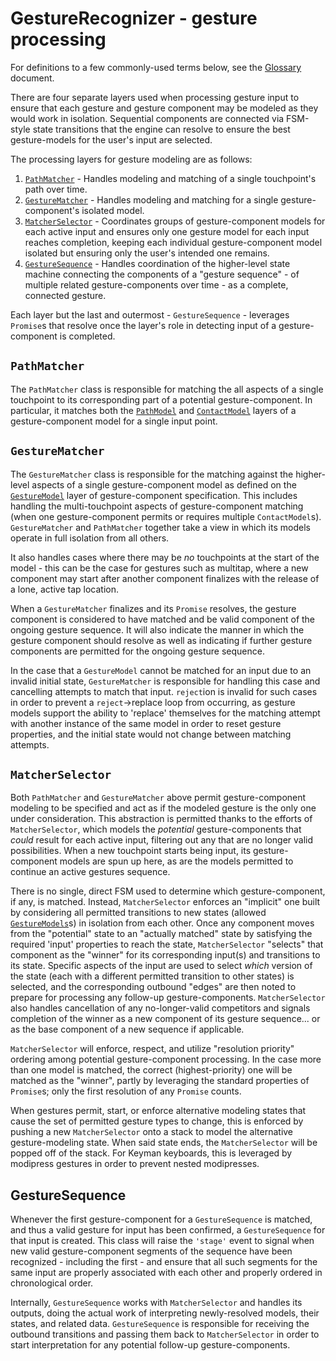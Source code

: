 # GestureRecognizer - gesture processing

For definitions to a few commonly-used terms below, see the [Glossary](./glossary.md) document.

There are four separate layers used when processing gesture input to ensure that each gesture and gesture component may be modeled as they would work in isolation.  Sequential components are connected via FSM-style state transitions that the engine can resolve to ensure the best gesture-models for the user's input are selected.

The processing layers for gesture modeling are as follows:
1. [`PathMatcher`](#pathmatcher) - Handles modeling and matching of a single touchpoint's path over time.
2. [`GestureMatcher`](#gesturematcher) - Handles modeling and matching for a single gesture-component's isolated model.
3. [`MatcherSelector`](#matcherselector) - Coordinates groups of gesture-component models for each active input and ensures only one gesture model for each input reaches completion, keeping each individual gesture-component model isolated but ensuring only the user's intended one remains.
4. [`GestureSequence`](#gesturesequence) - Handles coordination of the higher-level state machine connecting the components of a "gesture sequence" - of multiple related gesture-components over time - as a complete, connected gesture.

Each layer but the last and outermost - `GestureSequence` - leverages `Promise`s that resolve once the layer's role in detecting input of a gesture-component is completed.

## `PathMatcher`

The `PathMatcher` class is responsible for matching the all aspects of a single touchpoint to its corresponding part of a potential gesture-component.  In particular, it matches both the [`PathModel`](./gesture-modeling.md#pathmodel) and [`ContactModel`](./gesture-modeling.md#contactmodel) layers of a gesture-component model for a single input point.

## `GestureMatcher`

The `GestureMatcher` class is responsible for the matching against the higher-level aspects of a single gesture-component model as defined on the [`GestureModel`](./gesture-modeling.md#gesturemodel) layer of gesture-component specification.  This includes handling the multi-touchpoint aspects of gesture-component matching (when one gesture-component permits or requires multiple `ContactModel`s).  `GestureMatcher` and `PathMatcher` together take a view in which its models operate in full isolation from all others.

It also handles cases where there may be _no_ touchpoints at the start of the model - this can be the case for gestures such as multitap, where a new component may start after another component finalizes with the release of a lone, active tap location.

When a `GestureMatcher` finalizes and its `Promise` resolves, the gesture component is considered to have matched and be valid component of the ongoing gesture sequence.  It will also indicate the manner in which the gesture component should resolve as well as indicating if further gesture components are permitted for the ongoing gesture sequence.

In the case that a `GestureModel` cannot be matched for an input due to an invalid initial state, `GestureMatcher` is responsible for handling this case and cancelling attempts to match that input.  `reject`ion is invalid for such cases in order to prevent a `reject`->replace loop from occurring, as gesture models support the ability to 'replace' themselves for the matching attempt with another instance of the same model in order to reset gesture properties, and the initial state would not change between matching attempts.

## `MatcherSelector`

Both `PathMatcher` and `GestureMatcher` above permit gesture-component modeling to be specified and act as if the modeled gesture is the only one under consideration.  This abstraction is permitted thanks to the efforts of `MatcherSelector`, which models the _potential_ gesture-components that _could_ result for each active input, filtering out any that are no longer valid possibilities.  When a new touchpoint starts being input, its gesture-component models are spun up here, as are the models permitted to continue an active gestures sequence.

There is no single, direct FSM used to determine which gesture-component, if any, is matched.  Instead, `MatcherSelector` enforces an "implicit" one built by considering all permitted transitions to new states (allowed [`GestureModels`](./gesture-modeling.md#gesturemodel)s) in isolation from each other.  Once any component moves from the "potential" state to an "actually matched" state by satisfying the required 'input' properties to reach the state, `MatcherSelector` "selects" that component as the "winner" for its corresponding input(s) and transitions to its state.  Specific aspects of the input are used to select _which_ version of the state (each with a different permitted transition to other states) is selected, and the corresponding outbound "edges" are then noted to prepare for processing any follow-up gesture-components.  `MatcherSelector` also handles cancellation of any no-longer-valid competitors and signals completion of the winner as a new component of its gesture sequence... or as the base component of a new sequence if applicable.

`MatcherSelector` will enforce, respect, and utilize "resolution priority" ordering among potential gesture-component processing.  In the case more than one model is matched, the correct (highest-priority) one will be matched as the "winner",  partly by leveraging the standard properties of `Promise`s; only the first resolution of any `Promise` counts.

When gestures permit, start, or enforce alternative modeling states that cause the set of permitted gesture types to change, this is enforced by pushing a new `MatcherSelector` onto a stack to model the alternative gesture-modeling state.  When said state ends, the `MatcherSelector` will be popped off of the stack.  For Keyman keyboards, this is leveraged by modipress gestures in order to prevent nested modipresses.

## GestureSequence

Whenever the first gesture-component for a `GestureSequence` is matched, and thus a valid gesture for input has been confirmed, a `GestureSequence` for that input is created.  This class will raise the `'stage'` event to signal when new valid gesture-component segments of the sequence have been recognized - including the first - and ensure that all such segments for the same input are properly associated with each other and properly ordered in chronological order.

Internally, `GestureSequence` works with `MatcherSelector` and handles its outputs, doing the actual work of interpreting newly-resolved models, their states, and related data.  `GestureSequence` is responsible for receiving the outbound transitions and passing them back to `MatcherSelector` in order to start interpretation for any potential follow-up gesture-components.